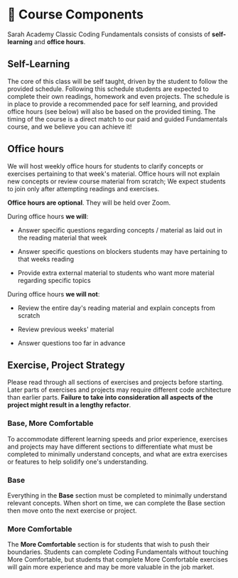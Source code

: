 # 🧩 Course Components

Sarah Academy Classic Coding Fundamentals consists of consists of **self-learning** and **office hours**.

## Self-Learning

The core of this class will be self taught, driven by the student to follow the provided schedule. Following this schedule students are expected to complete their own readings, homework and even projects. The schedule is in place to provide a recommended pace for self learning, and provided office hours (see below) will also be based on the provided timing. The timing of the course is a direct match to our paid and guided Fundamentals course, and we believe you can achieve it!

## Office hours

We will host weekly office hours for students to clarify concepts or exercises pertaining to that week's material. Office hours will not explain new concepts or review course material from scratch; We expect students to join only after attempting readings and exercises. 

**Office hours are optional**. They will be held over Zoom.

During office hours **we will**:

* Answer specific questions regarding concepts / material as laid out in the reading material that week

* Answer specific questions on blockers students may have pertaining to that weeks reading

* Provide extra external material to students who want more material regarding specific topics

During office hours **we will not**:

* Review the entire day's reading material and explain concepts from scratch

* Review previous weeks' material

* Answer questions too far in advance

## Exercise, Project Strategy

Please read through all sections of exercises and projects before starting. Later parts of exercises and projects may require different code architecture than earlier parts. **Failure to take into consideration all aspects of the project might result in a lengthy refactor**.

### Base, More Comfortable

To accommodate different learning speeds and prior experience, exercises and projects may have different sections to differentiate what must be completed to minimally understand concepts, and what are extra exercises or features to help solidify one's understanding.

### Base

Everything in the **Base** section must be completed to minimally understand relevant concepts. When short on time, we can complete the Base section then move onto the next exercise or project.

### More Comfortable

The **More Comfortable** section is for students that wish to push their boundaries. Students can complete Coding Fundamentals without touching More Comfortable, but students that complete More Comfortable exercises will gain more experience and may be more valuable in the job market.
